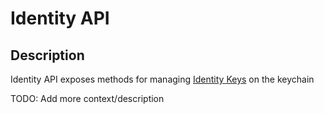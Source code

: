 # Identity API

## Description 

Identity API exposes methods for managing [Identity Keys](identity-keys.md) on the keychain

TODO: Add more context/description